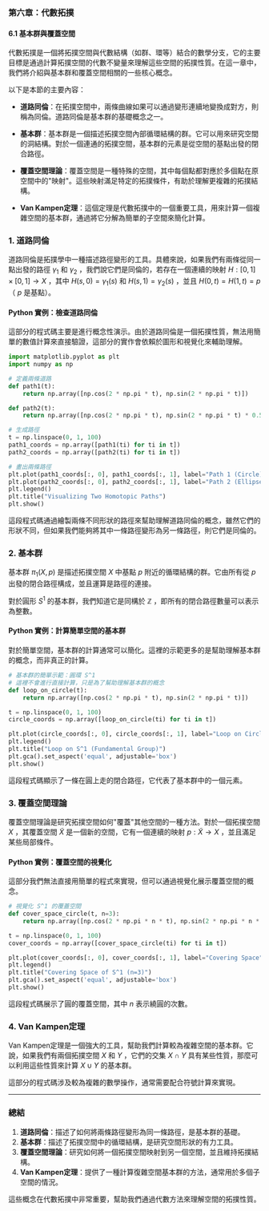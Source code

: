 ### 第六章：代數拓撲

#### 6.1 基本群與覆蓋空間

代數拓撲是一個將拓撲空間與代數結構（如群、環等）結合的數學分支，它的主要目標是通過計算拓撲空間的代數不變量來理解這些空間的拓撲性質。在這一章中，我們將介紹與基本群和覆蓋空間相關的一些核心概念。

以下是本節的主要內容：

- **道路同倫**：在拓撲空間中，兩條曲線如果可以通過變形連續地變換成對方，則稱為同倫。道路同倫是基本群的基礎概念之一。
  
- **基本群**：基本群是一個描述拓撲空間內部循環結構的群。它可以用來研究空間的洞結構。對於一個連通的拓撲空間，基本群的元素是從空間的基點出發的閉合路徑。
  
- **覆蓋空間理論**：覆蓋空間是一種特殊的空間，其中每個點都對應於多個點在原空間中的"映射"。這些映射滿足特定的拓撲條件，有助於理解更複雜的拓撲結構。

- **Van Kampen定理**：這個定理是代數拓撲中的一個重要工具，用來計算一個複雜空間的基本群，通過將它分解為簡單的子空間來簡化計算。

### 1. 道路同倫

道路同倫是拓撲學中一種描述路徑變形的工具。具體來說，如果我們有兩條從同一點出發的路徑  $`\gamma_1`$  和  $`\gamma_2`$ ，我們說它們是同倫的，若存在一個連續的映射  $`H: [0, 1] \times [0, 1] \to X`$ ，其中  $`H(s, 0) = \gamma_1(s)`$  和  $`H(s, 1) = \gamma_2(s)`$ ，並且  $`H(0, t) = H(1, t) = p`$ （ $`p`$  是基點）。

#### Python 實例：檢查道路同倫

這部分的程式碼主要是進行概念性演示。由於道路同倫是一個拓撲性質，無法用簡單的數值計算來直接驗證，這部分的實作會依賴於圖形和視覺化來輔助理解。

```python
import matplotlib.pyplot as plt
import numpy as np

# 定義兩條道路
def path1(t):
    return np.array([np.cos(2 * np.pi * t), np.sin(2 * np.pi * t)])

def path2(t):
    return np.array([np.cos(2 * np.pi * t), np.sin(2 * np.pi * t) * 0.5])

# 生成路徑
t = np.linspace(0, 1, 100)
path1_coords = np.array([path1(ti) for ti in t])
path2_coords = np.array([path2(ti) for ti in t])

# 畫出兩條路徑
plt.plot(path1_coords[:, 0], path1_coords[:, 1], label="Path 1 (Circle)")
plt.plot(path2_coords[:, 0], path2_coords[:, 1], label="Path 2 (Ellipse)")
plt.legend()
plt.title("Visualizing Two Homotopic Paths")
plt.show()
```

這段程式碼通過繪製兩條不同形狀的路徑來幫助理解道路同倫的概念，雖然它們的形狀不同，但如果我們能夠將其中一條路徑變形為另一條路徑，則它們是同倫的。

### 2. 基本群

基本群  $`\pi_1(X, p)`$  是描述拓撲空間  $`X`$  中基點  $`p`$  附近的循環結構的群。它由所有從  $`p`$  出發的閉合路徑構成，並且運算是路徑的連接。

對於圓形  $`S^1`$  的基本群，我們知道它是同構於  $`\mathbb{Z}`$ ，即所有的閉合路徑數量可以表示為整數。

#### Python 實例：計算簡單空間的基本群

對於簡單空間，基本群的計算通常可以簡化。這裡的示範更多的是幫助理解基本群的概念，而非真正的計算。

```python
# 基本群的簡單示範：圓環 S^1
# 這裡不會進行直接計算，只是為了幫助理解基本群的概念
def loop_on_circle(t):
    return np.array([np.cos(2 * np.pi * t), np.sin(2 * np.pi * t)])

t = np.linspace(0, 1, 100)
circle_coords = np.array([loop_on_circle(ti) for ti in t])

plt.plot(circle_coords[:, 0], circle_coords[:, 1], label="Loop on Circle")
plt.legend()
plt.title("Loop on S^1 (Fundamental Group)")
plt.gca().set_aspect('equal', adjustable='box')
plt.show()
```

這段程式碼顯示了一條在圓上走的閉合路徑，它代表了基本群中的一個元素。

### 3. 覆蓋空間理論

覆蓋空間理論是研究拓撲空間如何"覆蓋"其他空間的一種方法。對於一個拓撲空間  $`X`$ ，其覆蓋空間  $`\tilde{X}`$  是一個新的空間，它有一個連續的映射  $`p: \tilde{X} \to X`$ ，並且滿足某些局部條件。

#### Python 實例：覆蓋空間的視覺化

這部分我們無法直接用簡單的程式來實現，但可以通過視覺化展示覆蓋空間的概念。

```python
# 視覺化 S^1 的覆蓋空間
def cover_space_circle(t, n=3):
    return np.array([np.cos(2 * np.pi * n * t), np.sin(2 * np.pi * n * t)])

t = np.linspace(0, 1, 100)
cover_coords = np.array([cover_space_circle(ti) for ti in t])

plt.plot(cover_coords[:, 0], cover_coords[:, 1], label="Covering Space")
plt.legend()
plt.title("Covering Space of S^1 (n=3)")
plt.gca().set_aspect('equal', adjustable='box')
plt.show()
```

這段程式碼展示了圓的覆蓋空間，其中  $`n`$  表示繞圓的次數。

### 4. Van Kampen定理

Van Kampen定理是一個強大的工具，幫助我們計算較為複雜空間的基本群。它說，如果我們有兩個拓撲空間  $`X`$  和  $`Y`$ ，它們的交集  $`X \cap Y`$  具有某些性質，那麼可以利用這些性質來計算  $`X \cup Y`$  的基本群。

這部分的程式碼涉及較為複雜的數學操作，通常需要配合符號計算來實現。

---

### 總結

1. **道路同倫**：描述了如何將兩條路徑變形為同一條路徑，是基本群的基礎。
2. **基本群**：描述了拓撲空間中的循環結構，是研究空間形狀的有力工具。
3. **覆蓋空間理論**：研究如何將一個拓撲空間映射到另一個空間，並且維持拓撲結構。
4. **Van Kampen定理**：提供了一種計算復雜空間基本群的方法，通常用於多個子空間的情況。

這些概念在代數拓撲中非常重要，幫助我們通過代數方法來理解空間的拓撲性質。